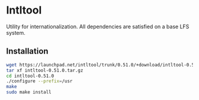 # Intltool

Utility for internationalization. All dependencies are satisfied on a base LFS system.

## Installation

```sh
wget https://launchpad.net/intltool/trunk/0.51.0/+download/intltool-0.51.0.tar.gz
tar xf intltool-0.51.0.tar.gz
cd intltool-0.51.0
./configure --prefix=/usr
make
sudo make install
```
